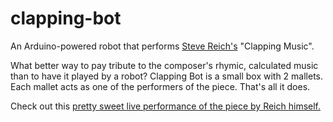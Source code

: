 clapping-bot
============

An Arduino-powered robot that performs [Steve Reich's](http://en.wikipedia.org/wiki/Steve_Reich) "Clapping Music".

What better way to pay tribute to the composer's rhymic, calculated music than to have it played by a robot?
Clapping Bot is a small box with 2 mallets. Each mallet acts as one of the performers of the piece. That's all it does.

Check out this [pretty sweet live performance of the piece by Reich himself.](http://www.youtube.com/watch?v=xhhvgdQs_h4)
